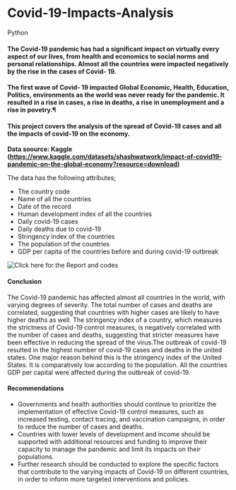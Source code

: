 # Covid-19-Impacts-Analysis
Python

#### The Covid-19 pandemic has had a significant impact on virtually every aspect of our lives, from health and economics to social norms and personal relationships. Almost all the countries were impacted negatively by the rise in the cases of Covid- 19.

#### The first wave of Covid- 19 impacted Global Economic, Health, Education, Politics, environments as the world was never ready for the pandemic. It resulted in a rise in cases, a rise in deaths, a rise in unemployment and a rise in povetry.¶

#### This project covers the analysis of the spread of Covid-19 cases and all the impacts of covid-19 on the economy.

**Data soource: Kaggle (https://www.kaggle.com/datasets/shashwatwork/impact-of-covid19-pandemic-on-the-global-economy?resource=download)**

The data has the following attributes;

- The country code
- Name of all the countries
- Date of the record
- Human development index of all the countries
- Daily covid-19 cases
- Daily deaths due to covid-19
- Stringency index of the countries
- The population of the countries
- GDP per capita of the countries before and during covid-19 outbreak

![Click here for the Report and codes](https://github.com/rajikudusadewale/Covid-19-Impacts-Analysis/blob/main/Covid-19%20Impacts%20Analysis_Python.ipynb)

#### Conclusion
The Covid-19 pandemic has affected almost all countries in the world, with varying degrees of severity. The total number of cases and deaths are correlated, suggesting that countries with higher cases are likely to have higher deaths as well. The stringency index of a country, which measures the strictness of Covid-19 control measures, is negatively correlated with the number of cases and deaths, suggesting that stricter measures have been effective in reducing the spread of the virus.The outbreak of covid-19 resulted in the highest number of covid-19 cases and deaths in the united states. One major reason behind this is the stringency index of the United States. It is comparatively low according to the population. All the countries GDP per capital were affected during the outbreak of covid-19.

#### Recommendations
- Governments and health authorities should continue to prioritize the implementation of effective Covid-19 control measures, such as increased testing, contact tracing, and vaccination campaigns, in order to reduce the number of cases and deaths.
- Countries with lower levels of development and income should be supported with additional resources and funding to improve their capacity to manage the pandemic and limit its impacts on their populations.
- Further research should be conducted to explore the specific factors that contribute to the varying impacts of Covid-19 on different countries, in order to inform more targeted interventions and policies.
